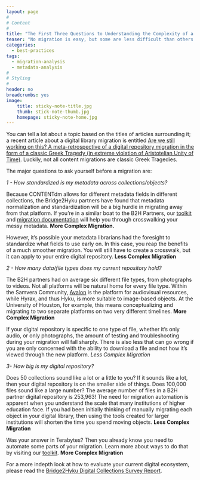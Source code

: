 ```yaml
---
layout: page
#
# Content
#
title: "The First Three Questions to Understanding the Complexity of a Digital Library Migration"
teaser: "No migration is easy, but some are less difficult than others."
categories:
  - best-practices
tags:
  - migration-analysis
  - metadata-analysis
#
# Styling
#
header: no
breadcrumbs: yes
image:
    title: sticky-note-title.jpg
    thumb: stick-note-thumb.jpg
    homepage: sticky-note-home.jpg
---
```

You can tell a lot about a topic based on the titles of articles surrounding it; a recent article about a digital library migration is entitled [Are we still working on this? A meta-retrospective of a digital repository migration in the form of a classic Greek Tragedy (in extreme violation of Aristotelian Unity of Time)](https://journal.code4lib.org/articles/13581).  Luckily, not all content migrations are classic Greek Tragedies.  

The major questions to ask yourself before a migration are:

_1 - How standardized is my metadata across collections/objects?_  

Because CONTENTdm allows for different metadata fields in different collections, the Bridge2Hyku partners have found that metadata normalization and standardization will be a big hurdle in migrating away from that platform.  If you’re in a similar boat to the B2H Partners, our [toolkit](/toolkit/) and [migration documentation](/migration/) will help you through crosswalking your messy metadata. __More Complex Migration.__ 

However, it’s possible your metadata librarians had the foresight to standardize what fields to use early on. In this case, you reap the benefits of a much smoother migration. You will still have to create a crosswalk, but it can apply to your entire digital repository.  __Less Complex Migration__

_2 - How many data/file types does my current repository hold?_ 

The B2H partners had on average six different file types, from photographs to videos.  Not all platforms will be natural home for every file type.  Within the Samvera Community, [Avalon](http://www.avalonmediasystem.org/) is the platform for audiovisual resources, while Hyrax, and thus Hyku, is more suitable to image-based objects.  At the University of Houston, for example, this means conceptualizing and migrating to two separate platforms on two very different timelines. __More Complex Migration__

If your digital repository is specific to one type of file, whether it’s only audio, or only photographs, the amount of testing and troubleshooting during your migration will fall sharply. There is also less that can go wrong if you are only concerned with the ability to download a file and not how it’s viewed through the new platform.  _Less Complex Migration_

_3- How big is my digital repository?_ 

Does 50 collections sound like a lot or a little to you? If it sounds like a lot, then your digital repository is on the smaller side of things.  Does 100,000 files sound like a large number? The average number of files in a B2H partner digital repository is 253,963!  The need for migration automation is apparent when you understand the scale that many institutions of higher education face.  If you had been initially thinking of manually migrating each object in your digital library, then using the tools created for larger institutions will shorten the time you spend moving objects.  __Less Complex Migration__

Was your answer in Terabytes?  Then you already know you need to automate some parts of your migration. Learn more about ways to do that by visiting our [toolkit](/toolkit).  __More Complex Migration__


For a more indepth look at how to evaluate your current digital ecosystem, please read the [Bridge2Hyku Digital Collections Survey Report](https://uh-ir.tdl.org/uh-ir/handle/10657/3307).  
